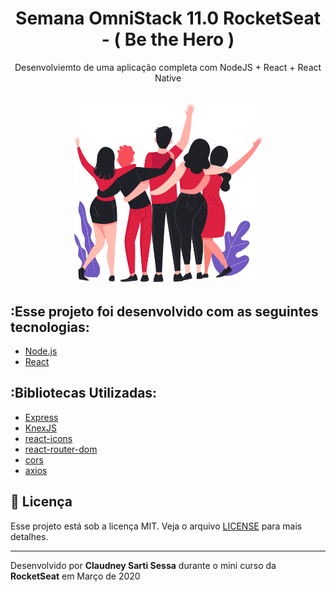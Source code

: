 <h1 align="center">
Semana OmniStack 11.0 RocketSeat - ( Be the Hero )
</h1>
<p align="center">
Desenvolviemto de uma aplicação completa com NodeJS + React + React Native
</p>

<h2 align="center">
<img src=".github/heroes.png" width="300" ></img>
</h2>

## :Esse projeto foi desenvolvido com as seguintes tecnologias:

- [Node.js](https://nodejs.org/en/)
- [React](https://reactjs.org)

## :Bibliotecas Utilizadas:

- [Express](https://expressjs.com/pt-br/)
- [KnexJS](http://knexjs.org/)
- [react-icons](https://react-icons.netlify.com/#/)
- [react-router-dom](https://www.npmjs.com/package/react-router-dom)
- [cors](https://www.npmjs.com/package/cors)
- [axios](https://www.npmjs.com/package/axios)

## :memo: Licença

Esse projeto está sob a licença MIT. Veja o arquivo [LICENSE](LICENSE.md) para mais detalhes.

---

Desenvolvido por **Claudney Sarti Sessa** durante o mini curso da **RocketSeat** em Março de 2020
